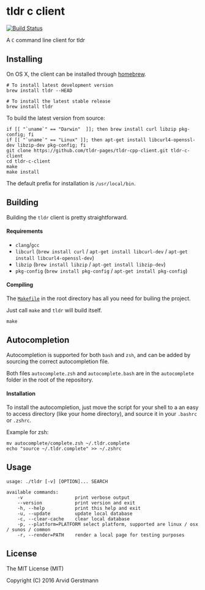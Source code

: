 tldr c client
=============

[![Build Status](https://travis-ci.org/tldr-pages/tldr-cpp-client.svg)](https://travis-ci.org/tldr-pages/tldr-cpp-client)

A `C` command line client for tldr

## Installing

On OS X, the client can be installed through [homebrew](http://brew.sh/).

```
# To install latest development version
brew install tldr --HEAD

# To install the latest stable release
brew install tldr
```

To build the latest version from source:
```
if [[ "`uname`" == "Darwin"  ]]; then brew install curl libzip pkg-config; fi
if [[ "`uname`" == "Linux" ]]; then apt-get install libcurl4-openssl-dev libzip-dev pkg-config; fi
git clone https://github.com/tldr-pages/tldr-cpp-client.git tldr-c-client
cd tldr-c-client
make
make install
```

The default prefix for installation is `/usr/local/bin`.


## Building

Building the `tldr` client is pretty straightforward.

#### Requirements

- `clang`/`gcc`
- `libcurl` (`brew install curl` / `apt-get install libcurl-dev` / `apt-get install libcurl4-openssl-dev`)
- `libzip` (`brew install libzip` / `apt-get install libzip-dev`)
- `pkg-config` (`brew install pkg-config` / `apt-get install pkg-config`)

#### Compiling

The [`Makefile`](https://github.com/tldr-pages/tldr-cpp-client/blob/master/Makefile)
in the root directory has all you need for builing the project.

Just call `make` and `tldr` will build itself.

```
make
```

## Autocompletion

Autocompletion is supported for both `bash` and `zsh`, and can be added by sourcing
the correct autocompletion file.

Both files `autocomplete.zsh` and `autocomplete.bash` are in the `autocomplete`
folder in the root of the repository.

#### Installation

To install the autocompletion, just move the script for your shell to a an easy
to access directory (like your home directory), and source it in your `.bashrc` or `.zshrc`.

Example for zsh:

```
mv autocomplete/complete.zsh ~/.tldr.complete
echo "source ~/.tldr.complete" >> ~/.zshrc
```



## Usage

```
usage: ./tldr [-v] [OPTION]... SEARCH

available commands:
    -v                   print verbose output
    --version            print version and exit
    -h, --help           print this help and exit
    -u, --update         update local database
    -c, --clear-cache    clear local database
    -p, --platform=PLATFORM select platform, supported are linux / osx / sunos / common
    -r, --render=PATH    render a local page for testing purposes
```

## License

The MIT License (MIT)

Copyright (C) 2016 Arvid Gerstmann

